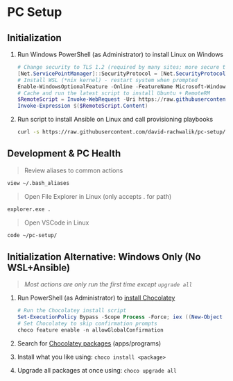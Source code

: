 # PC Setup

## Initialization

1. Run Windows PowerShell (as Administrator) to install Linux on Windows

    ``` powershell
    # Change security to TLS 1.2 (required by many sites; more secure than default TLS 1.0)
    [Net.ServicePointManager]::SecurityProtocol = [Net.SecurityProtocolType]::Tls12
    # Install WSL (*nix kernel) - restart system when prompted
    Enable-WindowsOptionalFeature -Online -FeatureName Microsoft-Windows-Subsystem-Linux
    # Cache and run the latest script to install Ubuntu + RemoteRM
    $RemoteScript = Invoke-WebRequest -Uri https://raw.githubusercontent.com/david-rachwalik/pc-setup/master/win_setup.ps1 -UseBasicParsing
    Invoke-Expression $($RemoteScript.Content)
    ```

2. Run script to install Ansible on Linux and call provisioning playbooks

    ``` bash
    curl -s https://raw.githubusercontent.com/david-rachwalik/pc-setup/master/wsl_setup.sh | sudo -H bash
    ```

## Development & PC Health

> Review aliases to common actions

``` bash
view ~/.bash_aliases
```

> Open File Explorer in Linux (only accepts . for path)

``` bash
explorer.exe .
```

> Open VSCode in Linux

``` bash
code ~/pc-setup/
```

## Initialization Alternative: Windows Only (No WSL+Ansible)

> *Most actions are only run the first time except `upgrade all`*

1. Run PowerShell (as Administrator) to [install Chocolatey](https://chocolatey.org/install)

    ``` powershell
    # Run the Chocolatey install script
    Set-ExecutionPolicy Bypass -Scope Process -Force; iex ((New-Object System.Net.WebClient).DownloadString('https://chocolatey.org/install.ps1'))
    # Set Chocolatey to skip confirmation prompts
    choco feature enable -n allowGlobalConfirmation
    ```

2. Search for [Chocolatey packages](https://chocolatey.org/packages) (apps/programs)

3. Install what you like using: `choco install <package>`

4. Upgrade all packages at once using: `choco upgrade all`
